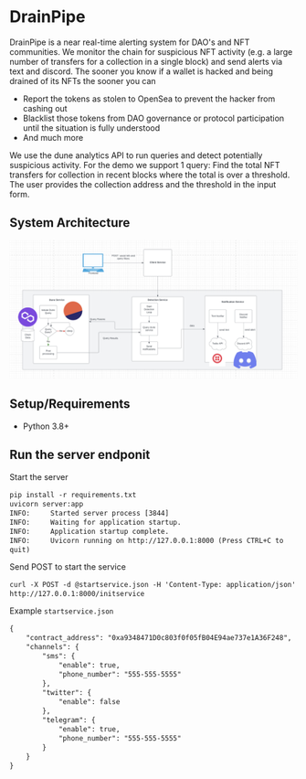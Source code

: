 # DrainPipe
DrainPipe is a near real-time alerting system for DAO's and NFT communities. We monitor the chain for
suspicious NFT activity (e.g. a large number of transfers for a collection in a single block) and send
alerts via text and discord. The sooner you know if a wallet is hacked and being drained of its NFTs
the sooner you can
* Report the tokens as stolen to OpenSea to prevent the hacker from cashing out
* Blacklist those tokens from DAO governance or protocol participation until the situation is fully understood
* And much more

We use the dune analytics API to run queries and detect potentially suspicious activity. For the demo we support
1 query: Find the total NFT transfers for collection in recent blocks where the total is over a threshold. The
user provides the collection address and the threshold in the input form.

## System Architecture
![System Architecture](system-architecture.png)


## Setup/Requirements
* Python 3.8+

## Run the server endponit

Start the server
```
pip install -r requirements.txt
uvicorn server:app
INFO:     Started server process [3844]
INFO:     Waiting for application startup.
INFO:     Application startup complete.
INFO:     Uvicorn running on http://127.0.0.1:8000 (Press CTRL+C to quit)
```

Send POST to start the service
```
curl -X POST -d @startservice.json -H 'Content-Type: application/json' http://127.0.0.1:8000/initservice
```

Example `startservice.json`
```
{
    "contract_address": "0xa9348471D0c803f0f05fB04E94ae737e1A36F248",
    "channels": {
        "sms": {
            "enable": true,
            "phone_number": "555-555-5555"
        },
        "twitter": {
            "enable": false
        },
        "telegram": {
            "enable": true,
            "phone_number": "555-555-5555"
        }
    }
}
```